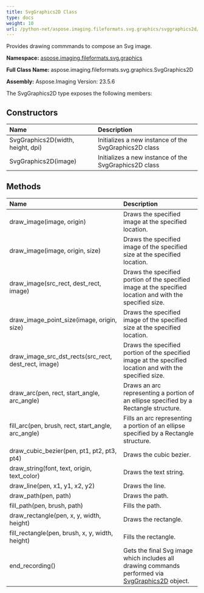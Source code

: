 ```yaml
---
title: SvgGraphics2D Class
type: docs
weight: 10
url: /python-net/aspose.imaging.fileformats.svg.graphics/svggraphics2d/
---
```


Provides drawing commmands to compose an Svg image.

**Namespace:** [aspose.imaging.fileformats.svg.graphics](/imaging/python-net/aspose.imaging.fileformats.svg.graphics/)

**Full Class Name:** aspose.imaging.fileformats.svg.graphics.SvgGraphics2D

**Assembly:**  Aspose.Imaging Version: 23.5.6

The SvgGraphics2D type exposes the following members:
## **Constructors**
|**Name**|**Description**|
| :- | :- |
|SvgGraphics2D(width, height, dpi)|Initializes a new instance of the SvgGraphics2D class|
|SvgGraphics2D(image)|Initializes a new instance of the SvgGraphics2D class|
## **Methods**
|**Name**|**Description**|
| :- | :- |
|draw_image(image, origin)|Draws the specified image at the specified location.|
|draw_image(image, origin, size)|Draws the specified image of the specified size at the specified location.|
|draw_image(src_rect, dest_rect, image)|Draws the specified portion of the specified image at the specified location and with the specified size.|
|draw_image_point_size(image, origin, size)|Draws the specified image of the specified size at the specified location.|
|draw_image_src_dst_rects(src_rect, dest_rect, image)|Draws the specified portion of the specified image at the specified location and with the specified size.|
|draw_arc(pen, rect, start_angle, arc_angle)|Draws an arc representing a portion of an ellipse specified by a Rectangle structure.|
|fill_arc(pen, brush, rect, start_angle, arc_angle)|Fills an arc representing a portion of an ellipse specified by a Rectangle structure.|
|draw_cubic_bezier(pen, pt1, pt2, pt3, pt4)|Draws the cubic bezier.|
|draw_string(font, text, origin, text_color)|Draws the text string.|
|draw_line(pen, x1, y1, x2, y2)|Draws the line.|
|draw_path(pen, path)|Draws the path.|
|fill_path(pen, brush, path)|Fills the path.|
|draw_rectangle(pen, x, y, width, height)|Draws the rectangle.|
|fill_rectangle(pen, brush, x, y, width, height)|Fills the rectangle.|
|end_recording()|Gets the final Svg image which includes all drawing commands performed via [SvgGraphics2D](/imaging/python-net/aspose.imaging.fileformats.svg.graphics/svggraphics2d/) object.|
